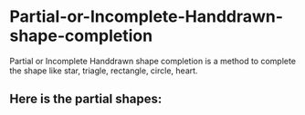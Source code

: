 # Partial-or-Incomplete-Handdrawn-shape-completion
Partial or Incomplete Handdrawn shape completion is a method to complete the shape like star, triagle, rectangle, circle, heart.
## Here is the partial shapes: 

